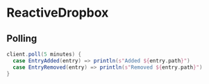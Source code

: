 ReactiveDropbox
===============

## Polling

```scala
client.poll(5 minutes) {
  case EntryAdded(entry) => println(s"Added ${entry.path}")
  case EntryRemoved(entry) => println(s"Removed ${entry.path}")
}
```
